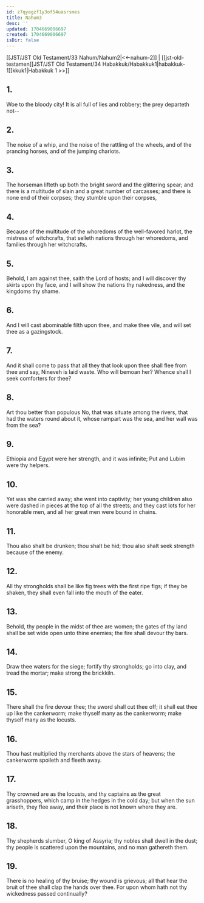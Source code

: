 ```yaml
---
id: z7qyagzf1y3of54uasrsmes
title: Nahum3
desc: ''
updated: 1704669006697
created: 1704669006697
isDir: false
---
```

[[JST/JST Old Testament/33 Nahum/Nahum2|<<-nahum-2]] | [[jst-old-testamen[[JST/JST Old Testament/34 Habakkuk/Habakkuk1|habakkuk-1]]kkuk1|Habakkuk 1 >>]]
## 1.
Woe to the bloody city! It is all full of lies and robbery; the prey departeth not\--
## 2.
The noise of a whip, and the noise of the rattling of the wheels, and of the prancing horses, and of the jumping chariots.
## 3.
The horseman lifteth up both the bright sword and the glittering spear; and there is a multitude of slain and a great number of carcasses; and there is none end of their corpses; they stumble upon their corpses,
## 4.
Because of the multitude of the whoredoms of the well-favored harlot, the mistress of witchcrafts, that selleth nations through her whoredoms, and families through her witchcrafts.
## 5.
Behold, I am against thee, saith the Lord of hosts; and I will discover thy skirts upon thy face, and I will show the nations thy nakedness, and the kingdoms thy shame.
## 6.
And I will cast abominable filth upon thee, and make thee vile, and will set thee as a gazingstock.
## 7.
And it shall come to pass that all they that look upon thee shall flee from thee and say, Nineveh is laid waste. Who will bemoan her? Whence shall I seek comforters for thee?
## 8.
Art thou better than populous No, that was situate among the rivers, that had the waters round about it, whose rampart was the sea, and her wall was from the sea?
## 9.
Ethiopia and Egypt were her strength, and it was infinite; Put and Lubim were thy helpers.
## 10.
Yet was she carried away; she went into captivity; her young children also were dashed in pieces at the top of all the streets; and they cast lots for her honorable men, and all her great men were bound in chains.
## 11.
Thou also shalt be drunken; thou shalt be hid; thou also shalt seek strength because of the enemy.
## 12.
All thy strongholds shall be like fig trees with the first ripe figs; if they be shaken, they shall even fall into the mouth of the eater.
## 13.
Behold, thy people in the midst of thee are women; the gates of thy land shall be set wide open unto thine enemies; the fire shall devour thy bars.
## 14.
Draw thee waters for the siege; fortify thy strongholds; go into clay, and tread the mortar; make strong the brickkiln.
## 15.
There shall the fire devour thee; the sword shall cut thee off; it shall eat thee up like the cankerworm; make thyself many as the cankerworm; make thyself many as the locusts.
## 16.
Thou hast multiplied thy merchants above the stars of heavens; the cankerworm spoileth and fleeth away.
## 17.
Thy crowned are as the locusts, and thy captains as the great grasshoppers, which camp in the hedges in the cold day; but when the sun ariseth, they flee away, and their place is not known where they are.
## 18.
Thy shepherds slumber, O king of Assyria; thy nobles shall dwell in the dust; thy people is scattered upon the mountains, and no man gathereth them.
## 19.
There is no healing of thy bruise; thy wound is grievous; all that hear the bruit of thee shall clap the hands over thee. For upon whom hath not thy wickedness passed continually?


